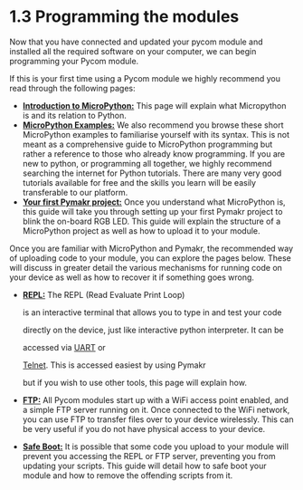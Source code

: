 # 1.3 Programming the modules

Now that you have connected and updated your pycom module and installed all the required software on your computer, we can begin programming your Pycom module.

If this is your first time using a Pycom module we highly recommend you read through the following pages:

* [**Introduction to MicroPython:**](micropython.md) This page will explain what Micropython is and its relation to Python.
* [**MicroPython Examples:**](examples.md) We also recommend you browse these short MicroPython examples to familiarise yourself with its syntax. This is not meant as a comprehensive guide to MicroPython programming but rather a reference to those who already know programming. If you are new to python, or programming all together, we highly recommend searching the internet for Python tutorials. There are many very good tutorials available for free and the skills you learn will be easily transferable to our platform.
* [**Your first Pymakr project:**](first_project.md) Once you understand what MicroPython is, this guide will take you through setting up your first Pymakr project to blink the on-board RGB LED. This guide will explain the structure of a MicroPython project as well as how to upload it to your module.

Once you are familiar with MicroPython and Pymakr, the recommended way of uploading code to your module, you can explore the pages below. These will discuss in greater detail the various mechanisms for running code on your device as well as how to recover it if something goes wrong.

* [**REPL:**](repl/) The REPL \(Read Evaluate Print Loop\)

  is an interactive terminal that allows you to type in and test your code

  directly on the device, just like interactive python interpreter. It can be

  accessed via [UART](repl/serial.md) or

  [Telnet](repl/telnet.md). This is accessed easiest by using Pymakr

  but if you wish to use other tools, this page will explain how.

* [**FTP:**](ftp.md) All Pycom modules start up with a WiFi access point enabled, and a simple FTP server running on it. Once connected to the WiFi network, you can use FTP to transfer files over to your device wirelessly. This can be very useful if you do not have physical access to your device.
* [**Safe Boot:**](safeboot.md) It is possible that some code you upload to your module will prevent you accessing the REPL or FTP server, preventing you from updating your scripts. This guide will detail how to safe boot your module and how to remove the offending scripts from it.

